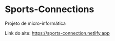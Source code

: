 # Sports-Connections
Projeto de micro-informática

Link do aite: https://sports-connection.netlify.app
